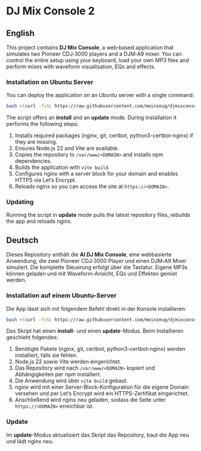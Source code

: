 # DJ Mix Console 2 

## English

This project contains **DJ Mix Console**, a web‑based application that simulates two Pioneer CDJ‑3000 players and a DJM‑A9 mixer. You can control the entire setup using your keyboard, load your own MP3 files and perform mixes with waveform visualisation, EQs and effects.

### Installation on Ubuntu Server

You can deploy the application on an Ubuntu server with a single command:

```bash
bash <(curl -fsSL https://raw.githubusercontent.com/meinzeug/djmixconsole2/main/install.sh)
```

The script offers an **install** and an **update** mode. During installation it performs the following steps:

1. Installs required packages (nginx, git, certbot, python3-certbot-nginx) if they are missing.
2. Ensures Node.js 22 and Vite are available.
3. Copies the repository to `/var/www/<DOMAIN>` and installs npm dependencies.
4. Builds the application with `vite build`.
5. Configures nginx with a server block for your domain and enables HTTPS via Let’s Encrypt.
6. Reloads nginx so you can access the site at `https://<DOMAIN>`.

### Updating

Running the script in **update** mode pulls the latest repository files, rebuilds the app and reloads nginx.

## Deutsch

Dieses Repository enthält die **AI DJ Mix Console**, eine webbasierte Anwendung, die zwei Pioneer CDJ‑3000 Player und einen DJM‑A9 Mixer simuliert. Die komplette Steuerung erfolgt über die Tastatur. Eigene MP3s können geladen und mit Waveform-Ansicht, EQs und Effekten gemixt werden.

### Installation auf einem Ubuntu-Server

Die App lässt sich mit folgendem Befehl direkt in der Konsole installieren:

```bash
bash <(curl -fsSL https://raw.githubusercontent.com/meinzeug/djmixconsole2/main/install.sh)
```

Das Skript hat einen **install**- und einen **update**-Modus. Beim Installieren geschieht folgendes:

1. Benötigte Pakete (nginx, git, certbot, python3-certbot-nginx) werden installiert, falls sie fehlen.
2. Node.js 22 sowie Vite werden eingerichtet.
3. Das Repository wird nach `/var/www/<DOMAIN>` kopiert und Abhängigkeiten per npm installiert.
4. Die Anwendung wird über `vite build` gebaut.
5. nginx wird mit einer Server-Block-Konfiguration für die eigene Domain versehen und per Let’s Encrypt wird ein HTTPS-Zertifikat eingerichtet.
6. Anschließend wird nginx neu geladen, sodass die Seite unter `https://<DOMAIN>` erreichbar ist.

### Update

Im **update**-Modus aktualisiert das Skript das Repository, baut die App neu und lädt nginx neu.

